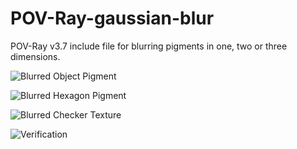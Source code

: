 # POV-Ray-gaussian-blur
POV-Ray v3.7 include file for blurring pigments in one, two or three dimensions.

![Blurred Object Pigment](https://github.com/t-o-k/gaussian-blur/blob/master/Blur_Object_Pigment_For_CSG.png)

![Blurred Hexagon Pigment](https://github.com/t-o-k/gaussian-blur/blob/master/Blur_Hexagon_Pigment.png)

![Blurred Checker Texture](https://github.com/t-o-k/gaussian-blur/blob/master/Blur_Checker_Texture.png)

![Verification](https://github.com/t-o-k/gaussian-blur/blob/master/Verify_Blur_XYZ.png)
